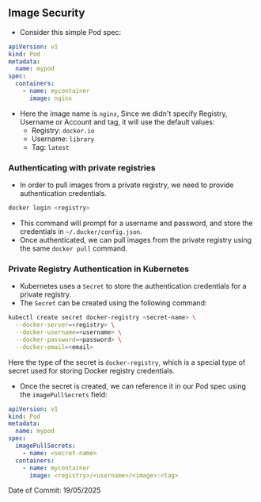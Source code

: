 ## Image Security

- Consider this simple Pod spec:
```yaml
apiVersion: v1
kind: Pod
metadata:
  name: mypod
spec:
  containers:
    - name: mycontainer
      image: nginx
```

- Here the image name is `nginx`, Since we didn't specify Registry, Username or Account and tag, it will use the default values:
  - Registry: `docker.io`
  - Username: `library`
  - Tag: `latest`

### Authenticating with private registries

- In order to pull images from a private registry, we need to provide authentication credentials.
```bash
docker login <registry>
```
- This command will prompt for a username and password, and store the credentials in `~/.docker/config.json`.
- Once authenticated, we can pull images from the private registry using the same `docker pull` command.

### Private Registry Authentication in Kubernetes

- Kubernetes uses a `Secret` to store the authentication credentials for a private registry.
- The `Secret` can be created using the following command:
```bash
kubectl create secret docker-registry <secret-name> \
  --docker-server=<registry> \
  --docker-username=<username> \
  --docker-password=<password> \
  --docker-email=<email>
```
Here the type of the secret is `docker-registry`, which is a special type of secret used for storing Docker registry credentials.
- Once the secret is created, we can reference it in our Pod spec using the `imagePullSecrets` field:
```yaml
apiVersion: v1
kind: Pod
metadata:
  name: mypod
spec:
  imagePullSecrets:
    - name: <secret-name>
  containers:
    - name: mycontainer
      image: <registry>/<username>/<image>:<tag>
```

Date of Commit: 19/05/2025